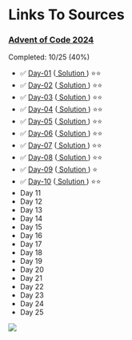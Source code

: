 # Links To Sources

### [Advent of Code 2024](https://adventofcode.com/2024) 
Completed: 10/25 (40%)

- ✅ [Day-01](https://adventofcode.com/2024/day/1) ([ Solution ](day-01.py)) ⭐⭐
- ✅ [Day-02](https://adventofcode.com/2024/day/2) ([ Solution ](day-02.py)) ⭐⭐
- ✅ [Day-03](https://adventofcode.com/2024/day/3) ([ Solution ](day-03.py)) ⭐⭐
- ✅ [Day-04](https://adventofcode.com/2024/day/4) ([ Solution ](day-04.py)) ⭐⭐
- ✅ [Day-05](https://adventofcode.com/2024/day/5) ([ Solution ](day-05.py)) ⭐⭐
- ✅ [Day-06](https://adventofcode.com/2024/day/6) ([ Solution ](day-06.py)) ⭐⭐
- ✅ [Day-07](https://adventofcode.com/2024/day/7) ([ Solution ](day-07.py)) ⭐⭐
- ✅ [Day-08](https://adventofcode.com/2024/day/8) ([ Solution ](day-08.py)) ⭐⭐
- ✅ [Day-09](https://adventofcode.com/2024/day/9) ([ Solution ](day-09.py)) ⭐
- ✅ [Day-10](https://adventofcode.com/2024/day/10) ([ Solution ](day-10.py)) ⭐⭐
-   Day 11
-   Day 12
-   Day 13
-   Day 14
-   Day 15
-   Day 16
-   Day 17
-   Day 18
-   Day 19
-   Day 20
-   Day 21
-   Day 22
-   Day 23
-   Day 24
-   Day 25

<img src="https://i.ibb.co/9p2y4G0/adventofcode-2024.png"/>
